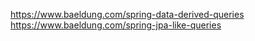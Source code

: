 https://www.baeldung.com/spring-data-derived-queries
<br>
https://www.baeldung.com/spring-jpa-like-queries
<br>
